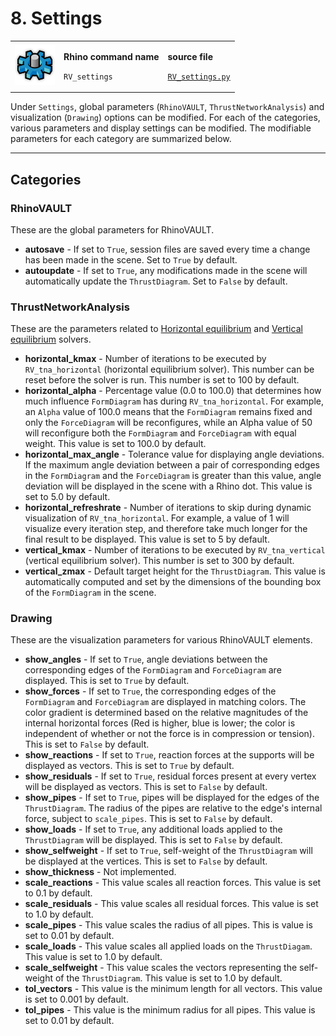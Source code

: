 # 8. Settings

|                                                                                |                                                                           |                                                                                                                 |
| ------------------------------------------------------------------------------ | ------------------------------------------------------------------------- | --------------------------------------------------------------------------------------------------------------- |
| <img src="../.gitbook/assets/RV_settings (1).svg" alt="" data-size="original"> | <p><strong>Rhino command name</strong></p><p><code>RV_settings</code></p> | <p><strong>source file</strong></p><p><a href="../../plugin/RV_settings.py"><code>RV_settings.py</code></a></p> |

Under `Settings`, global parameters (`RhinoVAULT`, `ThrustNetworkAnalysis`) and visualization (`Drawing`) options can be modified. For each of the categories, various parameters and display settings can be modified. The modifiable parameters for each category are summarized below.

***

## Categories

### RhinoVAULT

These are the global parameters for RhinoVAULT.

* **autosave** - If set to `True`, session files are saved every time a change has been made in the scene. Set to `True` by default.
* **autoupdate**  - If set to `True`, any modifications made in the scene will automatically update the `ThrustDiagram`. Set to `False` by default.

### ThrustNetworkAnalysis

These are the parameters related to [Horizontal equilibrium](horizontal-equilibrium.md) and [Vertical equilibrium](fitting.md) solvers.

* **horizontal\_kmax** - Number of iterations to be executed by `RV_tna_horizontal` (horizontal equilibrium solver). This number can be reset before the solver is run. This number is set to 100 by default.
* **horizontal\_alpha** - Percentage value (0.0 to 100.0) that determines how much influence `FormDiagram` has during `RV_tna_horizontal`. For example, an `Alpha` value of 100.0 means that the `FormDiagram` remains fixed and only the `ForceDiagram` will be reconfigures, while an Alpha value of 50 will reconfigure both the `FormDiagram` and `ForceDiagram` with equal weight. This value is set to 100.0 by default.
* **horizontal\_max\_angle** - Tolerance value for displaying angle deviations. If the maximum angle deviation between a pair of corresponding edges in the `FormDiagram` and the `ForceDiagram` is greater than this value, angle deviation will be displayed in the scene with a Rhino dot. This value is set to 5.0 by default.
* **horizontal\_refreshrate** - Number of iterations to skip during dynamic visualization of `RV_tna_horizontal`. For example, a value of 1 will visualize every iteration step, and therefore take much longer for the final result to be displayed. This value is set to 5 by default.
* **vertical\_kmax** - Number of iterations to be executed by `RV_tna_vertical` (vertical equilibrium solver).  This number is set to 300 by default.
* **vertical\_zmax** - Default target height for the `ThrustDiagram`. This value is automatically computed and set by the dimensions of the bounding box of the `FormDiagram` in the scene.

### Drawing

These are the visualization parameters for various RhinoVAULT elements.

* **show\_angles** - If set to `True`, angle deviations between the corresponding edges of the `FormDiagram` and `ForceDiagram` are displayed. This is set to `True` by default.
* **show\_forces** - If set to `True`, the corresponding edges of the `FormDiagram` and `ForceDiagram` are displayed in matching colors. The color gradient is determined based on the relative magnitudes of the internal horizontal forces (Red is higher, blue is lower; the color is independent of whether or not the force is in compression or tension). This is set to `False` by default.
* **show\_reactions** - If set to `True`,  reaction forces at the supports will be displayed as vectors. This is set to `True` by default.
* **show\_residuals** - If set to `True`,  residual forces present at every vertex will be displayed as vectors. This is set to `False` by default.
* **show\_pipes** - If set to `True`,  pipes will be displayed for the edges of the `ThrustDiagram`. The radius of the pipes are relative to the edge's internal force, subject to `scale_pipes`. This is set to `False` by default.
* **show\_loads** - If set to `True`,  any additional loads applied to the `ThrustDiagram` will be displayed. This is set to `False` by default.
* **show\_selfweight** - If set to `True`,  self-weight of the `ThrustDiagram` will be displayed at the vertices. This is set to `False` by default.
* **show\_thickness** - Not implemented.
* **scale\_reactions** - This value scales all reaction forces. This value is set to 0.1 by default.
* **scale\_residuals** - This value scales all residual forces. This value is set to 1.0 by default.
* **scale\_pipes** - This value scales the radius of all pipes. This is value is set to 0.01 by default.
* **scale\_loads** - This value scales all applied loads on the `ThrustDiagam`. This value is set to 1.0 by default.
* **scale\_selfweight** - This value scales the vectors representing the self-weight of the `ThrustDiagram`. This value is set to 1.0 by default.
* **tol\_vectors** - This value is the minimum length for all vectors. This value is set to 0.001 by default.
* **tol\_pipes** - This value is the minimum radius for all pipes. This value is set to 0.01 by default.
